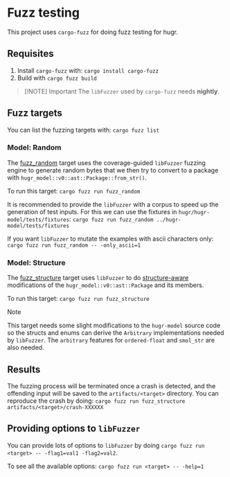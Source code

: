 # Fuzz testing

This project uses `cargo-fuzz` for doing fuzz testing for hugr.

## Requisites

1. Install `cargo-fuzz` with: `cargo install cargo-fuzz`
2. Build with `cargo fuzz build`

> [!NOTE] Important
> The `libFuzzer` used by `cargo-fuzz` needs **nightly**.

## Fuzz targets

You can list the fuzzing targets with:
`cargo fuzz list`

### Model: Random

The [fuzz_random](./fuzz_targets/fuzz_random.rs) target uses the coverage-guided
`libFuzzer` fuzzing engine to generate random bytes that we then try to
convert to a package with `hugr_model::v0::ast::Package::from_str()`.

To run this target:
`cargo fuzz run fuzz_random`

It is recommended to provide the `libFuzzer` with a corpus to speed up the
generation of test inputs. For this we can use the fixtures in
`hugr/hugr-model/tests/fixtures`:
`cargo fuzz run fuzz_random ../hugr-model/tests/fixtures`

If you want `libFuzzer` to mutate the examples with ascii characters only:
`cargo fuzz run fuzz_random -- -only_ascii=1`

### Model: Structure

The [fuzz_structure](./fuzz_targets/fuzz_structure.rs) target uses `libFuzzer` to do
[structure-aware](https://rust-fuzz.github.io/book/cargo-fuzz/structure-aware-fuzzing.html)
modifications of the `hugr_model::v0::ast::Package` and its members.

To run this target:
`cargo fuzz run fuzz_structure`

> [!NOTE]
> This target needs some slight modifications to the `hugr-model` source
> code so the structs and enums can derive the `Arbitrary` implementations
> needed by `libFuzzer`.
> The `arbitrary` features for `ordered-float` and `smol_str` are also needed.

## Results

The fuzzing process will be terminated once a crash is detected, and the offending input
will be saved to the `artifacts/<target>` directory. You can reproduce the crash by doing:
`cargo fuzz run fuzz_structure artifacts/<target>/crash-XXXXXX`

## Providing options to `libFuzzer`

You can provide lots of options to `libFuzzer` by doing `cargo fuzz run <target> -- -flag1=val1 -flag2=val2`.

To see all the available options:
`cargo fuzz run <target> -- -help=1`
